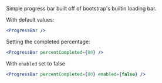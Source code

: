 Simple progress bar built off of bootstrap's builtin loading bar.

With default values:
```jsx
<ProgressBar />
```

Setting the completed percentage:
```jsx
<ProgressBar percentCompleted={80} />
```

With `enabled` set to false
```jsx
<ProgressBar percentCompleted={80} enabled={false} />
```
